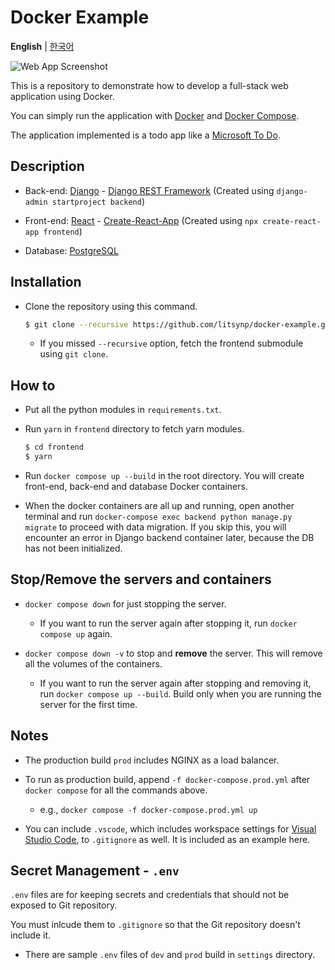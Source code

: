 # Docker Example

**English** | [한국어](https://github.com/litsynp/docker-example/blob/main/README.ko.md)

![Web App Screenshot](https://user-images.githubusercontent.com/42485462/175573053-a9292722-8c12-492a-b60c-14cb4d12fab5.png)

This is a repository to demonstrate how to develop a full-stack web application using Docker.

You can simply run the application with [Docker](https://www.docker.com/) and [Docker Compose](https://docs.docker.com/compose/).

The application implemented is a todo app like a [Microsoft To Do](https://todo.microsoft.com/).

## Description

- Back-end: [Django](https://www.djangoproject.com/) - [Django REST Framework](https://www.django-rest-framework.org/) (Created using `django-admin startproject backend`)

- Front-end: [React](https://reactjs.org/) - [Create-React-App](https://create-react-app.dev/) (Created using `npx create-react-app frontend`)

- Database: [PostgreSQL](https://www.postgresql.org/)

## Installation

- Clone the repository using this command.

  ```sh
  $ git clone --recursive https://github.com/litsynp/docker-example.git
  ```

  - If you missed `--recursive` option, fetch the frontend submodule using `git clone`.

## How to

- Put all the python modules in `requirements.txt`.

- Run `yarn` in `frontend` directory to fetch yarn modules.

  ```sh
  $ cd frontend
  $ yarn
  ```

- Run `docker compose up --build` in the root directory. You will create front-end, back-end and database Docker containers.

- When the docker containers are all up and running, open another terminal and run `docker-compose exec backend python manage.py migrate` to proceed with data migration. If you skip this, you will encounter an error in Django backend container later, because the DB has not been initialized.

## Stop/Remove the servers and containers

- `docker compose down` for just stopping the server.

  - If you want to run the server again after stopping it, run `docker compose up` again.

- `docker compose down -v` to stop and **remove** the server. This will remove all the volumes of the containers.

  - If you want to run the server again after stopping and removing it, run `docker compose up --build`. Build only when you are running the server for the first time.

## Notes

- The production build `prod` includes NGINX as a load balancer.

- To run as production build, append `-f docker-compose.prod.yml` after `docker compose` for all the commands above.

  - e.g., `docker compose -f docker-compose.prod.yml up`

- You can include `.vscode`, which includes workspace settings for [Visual Studio Code](https://code.visualstudio.com/), to `.gitignore` as well. It is included as an example here.

## Secret Management - `.env`

`.env` files are for keeping secrets and credentials that should not be exposed to Git repository.

You must inlcude them to `.gitignore` so that the Git repository doesn't include it.

- There are sample `.env` files of `dev` and `prod` build in `settings` directory.
